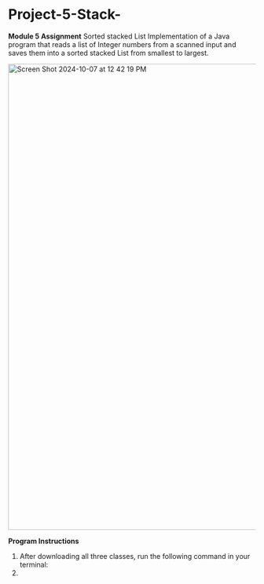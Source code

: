 # Project-5-Stack-
**Module 5 Assignment**
Sorted stacked List Implementation of a Java program that reads a list of Integer numbers from a scanned input and saves them into a sorted stacked List from smallest to largest.

<img width="950" alt="Screen Shot 2024-10-07 at 12 42 19 PM" src="https://github.com/user-attachments/assets/48d2e0c0-ba91-4059-a61d-379bc8392c1f">

**Program Instructions**
1. After downloading all three classes, run the following command in your terminal:
2. 
